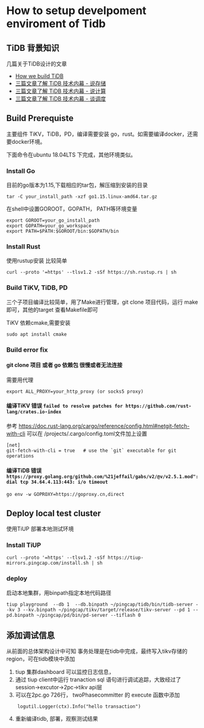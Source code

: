 # How to setup develpoment enviroment of Tidb

## TiDB 背景知识
几篇关于TiDB设计的文章
-   [How we build TiDB](https://pingcap.com/blog-cn/how-do-we-build-tidb/)
-   [三篇文章了解 TiDB 技术内幕 - 说存储](https://pingcap.com/blog-cn/tidb-internal-1/)
-   [三篇文章了解 TiDB 技术内幕 - 说计算](https://pingcap.com/blog-cn/tidb-internal-2/)
-   [三篇文章了解 TiDB 技术内幕 - 谈调度](https://pingcap.com/blog-cn/tidb-internal-3/)


## Build Prerequiste

主要组件 TiKV，TiDB，PD，编译需要安装 go，rust。如需要编译docker，还需要docker环境。

下面命令在ubuntu 18.04LTS 下完成，其他环境类似。


### Install Go

目前的go版本为1.15,下载相应的tar包，解压缩到安装的目录

```
tar -C your_install_path -xzf go1.15.linux-amd64.tar.gz
```

在shell中设置GOROOT，GOPATH， PATH等环境变量
```
export GOROOT=your_go_install_path
export GOPATH=your_go_workspace
export PATH=$PATH:$GOROOT/bin:$GOPATH/bin

```


### Install Rust
使用rustup安装 比较简单
```
curl --proto '=https' --tlsv1.2 -sSf https://sh.rustup.rs | sh
```

### Build TiKV, TiDB, PD
三个子项目编译比较简单，用了Make进行管理，git clone 项目代码，运行 make 即可，其他的target 查看Makefile即可

TiKV 依赖cmake,需要安装
```
sudo apt install cmake
```

### Build error fix

#### git clone 项目 或者 go 依赖包 很慢或者无法连接
需要用代理
```
export ALL_PROXY=your_http_proxy (or socks5 proxy)
```
#### 编译TiKV 错误 `failed to resolve patches for https://github.com/rust-lang/crates.io-index`
参考 https://doc.rust-lang.org/cargo/reference/config.html#netgit-fetch-with-cli 
可以在 /projects/.cargo/config.toml文件加上设置
```
[net]
git-fetch-with-cli = true   # use the `git` executable for git operations

```
#### 编译TiDB 错误 `https://proxy.golang.org/github.com/%21jeffail/gabs/v2/@v/v2.5.1.mod": dial tcp 34.64.4.113:443: i/o timeout`
```
go env -w GOPROXY=https://goproxy.cn,direct
```

## Deploy local test cluster

使用TiUP 部署本地测试环境

### Install TiUP
```
curl --proto '=https' --tlsv1.2 -sSf https://tiup-mirrors.pingcap.com/install.sh | sh
```

### deploy
启动本地集群，用binpath指定本地代码路径
```
tiup playground  --db 1  --db.binpath ~/pingcap/tidb/bin/tidb-server --kv 3 --kv.binpath ~/pingcap/tikv/target/release/tikv-server --pd 1 --pd.binpath ~/pingcap/pd/bin/pd-server --tiflash 0
```

## 添加调试信息
从前面的总体架构设计中可知 事务处理是在tidb中完成，最终写入tikv存储的region，可在tidb模块中添加
1. tiup 集群dashboard 可以监控日志信息，
2. 通过 tiup client中运行 tranaction sql 语句进行调试追踪，大致经过了 session->excutor->2pc->tikv api层
3. 可以在2pc.go 726行， twoPhasecommitter 的 execute 函数中添加 
```
	logutil.Logger(ctx).Info("hello transaction")
```
4. 重新编译tidb, 部署，观察测试结果
